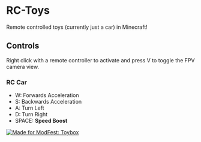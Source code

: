 ﻿# RC-Toys
Remote controlled toys (currently just a car) in Minecraft!

## Controls
Right click with a remote controller to activate and press V to toggle the FPV camera view.
### RC Car
* W: Forwards Acceleration
* S: Backwards Acceleration
* A: Turn Left
* D: Turn Right
* SPACE: **Speed Boost**

[![Made for ModFest: Toybox](https://raw.githubusercontent.com/ModFest/art/v2/badge/svg/toybox/cozy.svg)](https://modfest.net/toybox)
